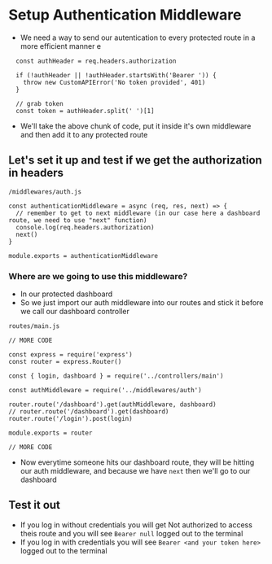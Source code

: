 # Setup Authentication Middleware
* We need a way to send our autentication to every protected route in a more efficient manner
e

```
  const authHeader = req.headers.authorization

  if (!authHeader || !authHeader.startsWith('Bearer ')) {
    throw new CustomAPIError('No token provided', 401)
  }

  // grab token
  const token = authHeader.split(' ')[1]
```

* We'll take the above chunk of code, put it inside it's own middleware and then add it to any protected route

## Let's set it up and test if we get the authorization in headers
`/middlewares/auth.js`

```
const authenticationMiddleware = async (req, res, next) => {
  // remember to get to next middleware (in our case here a dashboard route, we need to use "next" function)
  console.log(req.headers.authorization)
  next()
}

module.exports = authenticationMiddleware
```

### Where are we going to use this middleware?
* In our protected dashboard
* So we just import our auth middleware into our routes and stick it before we call our dashboard controller

`routes/main.js`

```
// MORE CODE

const express = require('express')
const router = express.Router()

const { login, dashboard } = require('../controllers/main')

const authMiddleware = require('../middlewares/auth')

router.route('/dashboard').get(authMiddleware, dashboard)
// router.route('/dashboard').get(dashboard)
router.route('/login').post(login)

module.exports = router

// MORE CODE
```

* Now everytime someone hits our dashboard route, they will be hitting our auth middleware, and because we have `next` then we'll go to our dashboard

## Test it out
* If you log in without credentials you will get Not authorized to access theis route and you will see `Bearer null` logged out to the terminal
* If you log in with credentials you will see `Bearer <and your token here>` logged out to the terminal



